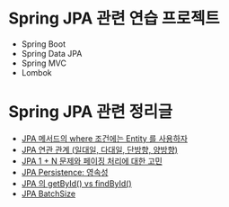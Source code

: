 # Spring JPA 관련 연습 프로젝트

- Spring Boot
- Spring Data JPA
- Spring MVC
- Lombok

# Spring JPA 관련 정리글

- [JPA 메서드의 where 조건에는 Entity 를 사용하자](https://github.com/ParkJiwoon/PrivateStudy/blob/master/spring/jpa-where-field-always-use-entity.md)
- [JPA 연관 관계 (일대일, 다대일, 단방향, 양방향)](https://github.com/ParkJiwoon/PrivateStudy/blob/master/spring/jpa-one-way-and-two-way.md)
- [JPA 1 + N 문제와 페이징 처리에 대한 고민](https://github.com/ParkJiwoon/PrivateStudy/blob/master/spring/jpa-n-plus-1-and-paging.md)
- [JPA Persistence: 영속성](https://github.com/ParkJiwoon/PrivateStudy/blob/master/spring/jpa-life-cycle.md)
- [JPA 의 getById() vs findById()](https://github.com/ParkJiwoon/PrivateStudy/blob/master/spring/jpa-getbyid-vs-findbyid.md)
- [JPA BatchSize](https://github.com/ParkJiwoon/PrivateStudy/blob/master/spring/jpa-batch-size.md)